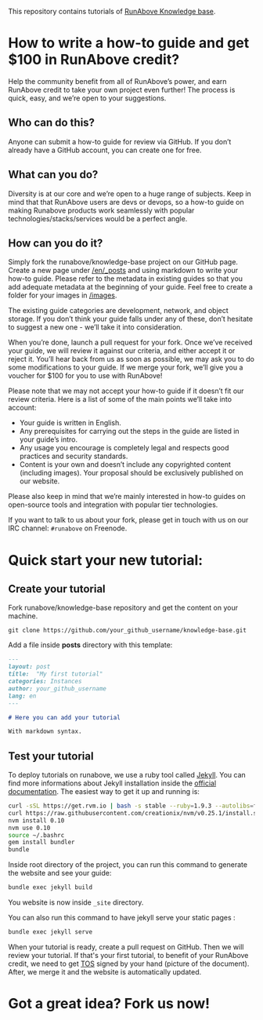 This repository contains tutorials of [RunAbove Knowledge
base](https://community.runabove.com/kb).

# How to write a how-to guide and get $100 in RunAbove credit?

Help the community benefit from all of RunAbove’s power, and earn RunAbove
credit to take your own project even further! The process is quick, easy, and
we’re open to your suggestions.

## Who can do this?

Anyone can submit a how-to guide for review via GitHub. If you don’t already
have a GitHub account, you can create one for free.

## What can you do?

Diversity is at our core and we’re open to a huge range of subjects. Keep in
mind that that RunAbove users are devs or devops, so a how-to guide on making
Runabove products work seamlessly with popular technologies/stacks/services
would be a perfect angle.

## How can you do it?

Simply fork the runabove/knowledge-base project on our GitHub page. Create a
new page under [/en/_posts](en/_posts) and using markdown to write your how-to
guide. Please refer to the metadata in existing guides so that you add adequate
metadata at the beginning of your guide. Feel free to create a folder for your
images in [/images](images).

The existing guide categories are development, network, and object storage. If
you don’t think your guide falls under any of these, don’t hesitate to suggest
a new one - we’ll take it into consideration.

When you’re done, launch a pull request for your fork. Once we’ve received your
guide, we will review it against our criteria, and either accept it or reject
it. You’ll hear back from us as soon as possible, we may ask you to do some
modifications to your guide. If we merge your fork, we’ll give you a voucher
for $100 for you to use with RunAbove!

Please note that we may not accept your how-to guide if it doesn’t fit our
review criteria. Here is a list of some of the main points we’ll take into
account:

 * Your guide is written in English.
 * Any prerequisites for carrying out the steps in the guide are listed in your
 guide’s intro.
 * Any usage you encourage is completely legal and respects good practices and
 security standards.
 * Content is your own and doesn’t include any copyrighted content (including
 images). Your proposal should be exclusively published on our website.

Please also keep in mind that we’re mainly interested in how-to guides on
open-source tools and integration with popular tier technologies.

If you want to talk to us about your fork, please get in touch with us on our
IRC channel: `#runabove` on Freenode.

# Quick start your new tutorial:

## Create your tutorial

Fork runabove/knowledge-base repository and get the content on your machine.

```
git clone https://github.com/your_github_username/knowledge-base.git
```

Add a file inside __posts__ directory with this template:

```markdown
---
layout: post
title:  "My first tutorial"
categories: Instances
author: your_github_username
lang: en
---

# Here you can add your tutorial

With markdown syntax.
```

## Test your tutorial

To deploy tutorials on runabove, we use a ruby tool called
[Jekyll](http://jekyllrb.com/). You can find more informations about Jekyll
installation inside the [official
documentation](http://jekyllrb.com/docs/installation/). The easiest way to get it up and running is:

```bash
curl -sSL https://get.rvm.io | bash -s stable --ruby=1.9.3 --autolibs=fail
curl https://raw.githubusercontent.com/creationix/nvm/v0.25.1/install.sh | bash
nvm install 0.10
nvm use 0.10
source ~/.bashrc
gem install bundler
bundle
```

Inside root directory of the project, you can run this command to generate the
website and see your guide:

```bash
bundle exec jekyll build
```

You website is now inside `_site` directory.

You can also run this command to have jekyll serve your static pages :

```bash
bundle exec jekyll serve
```

When your tutorial is ready, create a pull request on GitHub. Then we will
review your tutorial. If that's your first tutorial, to benefit of your
RunAbove credit, we need to get
[TOS](https://community.runabove.com/kb/en/contracts_tutorials_EN-GB.pdf)
signed by your hand (picture of the document). After, we merge it and the
website is automatically updated.

# Got a great idea? Fork us now!
